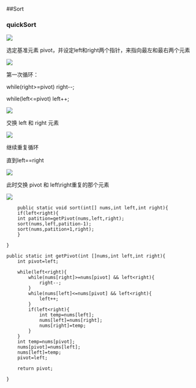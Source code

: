 ##Sort


### quickSort

![](../pics/sort1.png)

选定基准元素 pivot，并设定left和right两个指针，来指向最左和最右两个元素

![](../pics/sort2.png)


第一次循环：

while(right>=pivot) right--;

while(left<=pivot) left++;

![](../pics/sort3.png)

交换 left 和 right 元素

![](../pics/sort4.png)


继续重复循环

直到left==right

![](../pics/sort5.png)

此时交换 pivot 和 left\right重复的那个元素

![](../pics/sort6.png)


	    public static void sort(int[] nums,int left,int right){
        if(left<right){
        int patition=getPivot(nums,left,right);
        sort(nums,left,patition-1);
        sort(nums,patition+1,right);
        }

    }

    public static int getPivot(int []nums,int left,int right){
        int pivot=left;

        while(left<right){
            while(nums[right]>=nums[pivot] && left<right){
                right--;
            }
            while(nums[left]<=nums[pivot] && left<right){
                left++;
            }
            if(left<right){
                int temp=nums[left];
                nums[left]=nums[right];
                nums[right]=temp;
            }            
        }
        int temp=nums[pivot];
        nums[pivot]=nums[left];
        nums[left]=temp;
        pivot=left;

        return pivot;

    }
